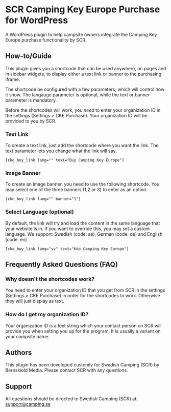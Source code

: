 # SCR Camping Key Europe Purchase for WordPress
A WordPress plugin to help campsite owners integrate the Camping Key Europe purchase functionality by SCR.

## How-to/Guide
This plugin gives you a shortcode that can be used anywhere, on pages and in sidebar widgets, to display either a text link or banner to the purchasing iframe.

The shortcode be configured with a few parameters, which will control how it show. The langauge parameter is optional, while the text or banner parameter is mandatory.

Before the shortcodes will work, you *need* to enter your organization ID in the settings (Settings > CKE Purchase). Your organization ID will be provided to you by SCR.

### Text Link
To create a text link, just add the shortcode where you want the link. The text parameter lets you change what the link will say.

	[cke_buy_link lang="" text="Buy Camping Key Europe"]

### Image Banner
To create an image banner, you need to use the following shortcode. You may select one of the three banners (1,2 or 3) to enter as an option.

	[cke_buy_link lang="" banner="1"]

### Select Language (optional)
By default, the link will try and load the content in the same language that your website is in. If you want to override this, you may set a custom language. We support: Swedish (code: se), German (code: de) and English (code: en)

	[cke_buy_link lang="sv" text="Köp Camping Key Europe"]

## Frequently Asked Questions (FAQ)

### Why doesn't the shortcodes work?
You need to enter your organization ID that you get from SCR in the settings (Settings > CKE Purchase) in order for the shortcodes to work. Otherwise they will just display as text.

### How do I get my organization ID?
Your organization ID is a text string which your contact person on SCR will provide you when setting you up for the program. It is usually a variant on your campsite name.

## Authors
This plugin has been developed customly for Swedish Camping (SCR) by Bernskiold Media. Please contact SCR with any questions.

## Support
All questions should be directed to Swedish Camping (SCR) at: support@camping.se